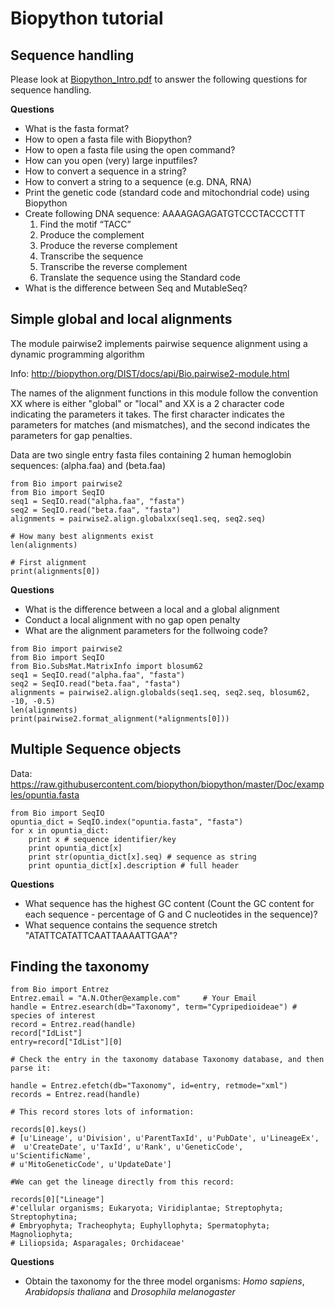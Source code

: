 # Biopython tutorial

## Sequence handling

Please look at [Biopython_Intro.pdf](../Biopython_Intro.pdf) to answer the following questions for sequence handling.

**Questions**

- What is the fasta format?
- How to open a fasta file with Biopython?
- How to open a fasta file using the open command?
- How can you open (very) large inputfiles?
- How to convert a sequence in a string?
- How to convert a string to a sequence (e.g. DNA, RNA)
- Print the genetic code (standard code and mitochondrial code) using Biopython
- Create following DNA sequence: AAAAGAGAGATGTCCCTACCCTTT
    1) Find the motif “TACC”
    2) Produce the complement
    3) Produce the reverse complement
    4) Transcribe the sequence
    5) Transcribe the reverse complement
    6) Translate the sequence using the Standard code
- What is the difference between Seq and MutableSeq?

## Simple global and local alignments

The module pairwise2 implements pairwise sequence alignment using a dynamic programming algorithm

Info: http://biopython.org/DIST/docs/api/Bio.pairwise2-module.html

The names of the alignment functions in this module follow the convention <alignment type>XX where <alignment type> is either "global" or "local" and XX is a 2 character code indicating the parameters it takes. The first character indicates the parameters for matches (and mismatches), and the second indicates the parameters for gap penalties.

Data are two single entry fasta files containing 2 human hemoglobin sequences: (alpha.faa) and (beta.faa)

```
from Bio import pairwise2
from Bio import SeqIO
seq1 = SeqIO.read("alpha.faa", "fasta")
seq2 = SeqIO.read("beta.faa", "fasta")
alignments = pairwise2.align.globalxx(seq1.seq, seq2.seq)

# How many best alignments exist
len(alignments)

# First alignment
print(alignments[0])
```

**Questions**
- What is the difference between a local and a global alignment
- Conduct a local alignment with no gap open penalty
- What are the alignment parameters for the follwoing code?

```
from Bio import pairwise2
from Bio import SeqIO
from Bio.SubsMat.MatrixInfo import blosum62
seq1 = SeqIO.read("alpha.faa", "fasta")
seq2 = SeqIO.read("beta.faa", "fasta")
alignments = pairwise2.align.globalds(seq1.seq, seq2.seq, blosum62, -10, -0.5)
len(alignments)
print(pairwise2.format_alignment(*alignments[0]))
```

## Multiple Sequence objects

Data: https://raw.githubusercontent.com/biopython/biopython/master/Doc/examples/opuntia.fasta

```
from Bio import SeqIO
opuntia_dict = SeqIO.index("opuntia.fasta", "fasta")
for x in opuntia_dict:
    print x # sequence identifier/key
    print opuntia_dict[x]
    print str(opuntia_dict[x].seq) # sequence as string
    print opuntia_dict[x].description # full header
```

**Questions**
- What sequence has the highest GC content (Count the GC content for each sequence - percentage of G and C nucleotides in the sequence)?
- What sequence contains the sequence stretch "ATATTCATATTCAATTAAAATTGAA"?

## Finding the taxonomy

```
from Bio import Entrez
Entrez.email = "A.N.Other@example.com"     # Your Email
handle = Entrez.esearch(db="Taxonomy", term="Cypripedioideae") # species of interest
record = Entrez.read(handle)
record["IdList"]
entry=record["IdList"][0]

# Check the entry in the taxonomy database Taxonomy database, and then parse it:

handle = Entrez.efetch(db="Taxonomy", id=entry, retmode="xml")
records = Entrez.read(handle)

# This record stores lots of information:

records[0].keys()
# [u'Lineage', u'Division', u'ParentTaxId', u'PubDate', u'LineageEx',
#  u'CreateDate', u'TaxId', u'Rank', u'GeneticCode', u'ScientificName',
# u'MitoGeneticCode', u'UpdateDate']

#We can get the lineage directly from this record:

records[0]["Lineage"]
#'cellular organisms; Eukaryota; Viridiplantae; Streptophyta; Streptophytina;
# Embryophyta; Tracheophyta; Euphyllophyta; Spermatophyta; Magnoliophyta;
# Liliopsida; Asparagales; Orchidaceae'
```

**Questions**
- Obtain the taxonomy for the three model organisms: *Homo sapiens*, *Arabidopsis thaliana* and *Drosophila melanogaster*



